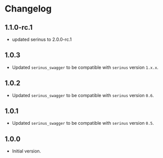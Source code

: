 # Changelog

## 1.1.0-rc.1

- updated serinus to 2.0.0-rc.1

## 1.0.3

- Updated `serinus_swagger` to be compatible with `serinus` version `1.x.x`.

## 1.0.2

- Updated `serinus_swagger` to be compatible with `serinus` version `0.6`.

## 1.0.1

- Updated `serinus_swagger` to be compatible with `serinus` version `0.5`.

## 1.0.0

- Initial version.

